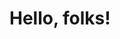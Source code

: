 <!-- - 👋 Hi, I’m @Wajihashoaib
- 👀 I’m interested in Data Science
- 🌱 I’m currently learning Big Data Analytics. -->
# Hello, folks! <img src="https://raw.githubusercontent.com/MartinHeinz/MartinHeinz/master/wave.gif" width="10px">
